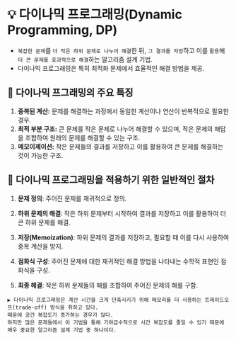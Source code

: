 # 💡 다이나믹 프로그래밍(Dynamic Programming, DP)
- ```복잡한 문제```를 ```더 작은 하위 문제로 나누어 해결```한 뒤, ```그 결과를 저장```하고 이를 ```활용```해 ```더 큰 문제를 효과적으로 해결```하는 알고리즘 설계 기법.
- 다이나믹 프로그래밍은 특히 최적화 문제에서 효율적인 해결 방법을 제공.

## 📌 다이나믹 프그래밍의 주요 특징

1. __중복된 계산:__ 문제를 해결하는 과정에서 동일한 계산이나 연산이 반복적으로 필요한 경우.
2. __최적 부분 구조:__ 큰 문제를 작은 문제로 나누어 해결할 수 있으며, 작은 문제의 해답을 조합하여 원래의 문제를 해결할 수 있는 구조.
3. __메모이제이션:__ 작은 문제들의 결과를 저장하고 이를 활용하여 큰 문제를 해결하는 것이 가능한 구조.

## 📌 다이나믹 프로그래밍을 적용하기 위한 일반적인 절차

1. **문제 정의**: 주어진 문제를 재귀적으로 정의.

2. **하위 문제의 해결**: 작은 하위 문제부터 시작하여 결과를 저장하고 이를 활용하여 더 큰 하위 문제를 해결.

3. **저장(Memoization)**: 하위 문제의 결과를 저장하고, 필요할 때 이를 다시 사용하여 중복 계산을 방지.

4. **점화식 구성**: 주어진 문제에 대한 재귀적인 해결 방법을 나타내는 수학적 표현인 점화식을 구성.

5. **최종 해결**: 작은 하위 문제들의 해를 조합하여 주어진 문제의 해를 구함.

```
▶️ 다이나믹 프로그래밍은 계산 시간을 크게 단축시키기 위해 메모리를 더 사용하는 트레이드오프(trade-off) 방식을 취하고 있다.
때문에 공간 복잡도가 증가하는 경우가 많다.
하지만 많은 문제들에서 이 기법을 통해 기하급수적으로 시간 복잡도를 줄일 수 있기 때문에 매우 중요한 알고리즘 설계 기법 중 하나이다.
```
